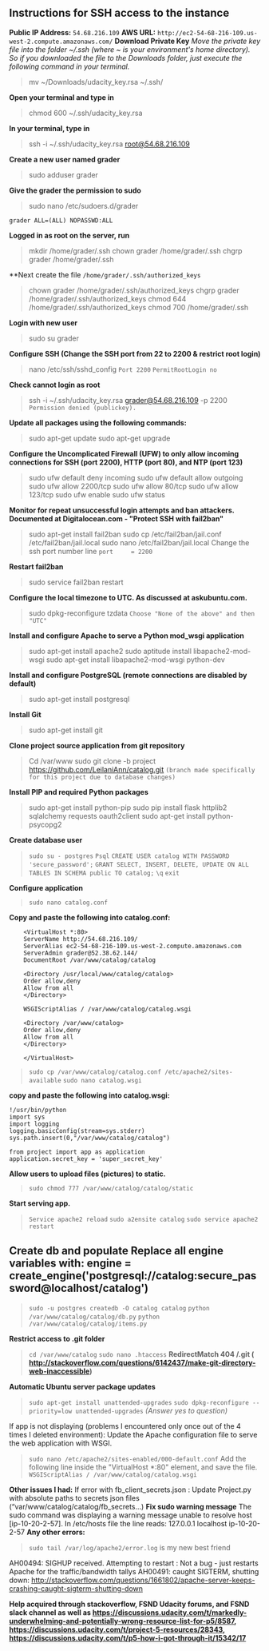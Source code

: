 **Instructions for SSH access to the instance**
-----------------------------------------------
**Public IP Address:** ```54.68.216.109```
**AWS URL:** ```http://ec2-54-68-216-109.us-west-2.compute.amazonaws.com/```
**Download Private Key**
*Move the private key file into the folder ~/.ssh (where ~ is your environment's home directory). So if you downloaded the file to the Downloads folder, just execute the following command in your terminal.*

> mv ~/Downloads/udacity_key.rsa ~/.ssh/

**Open your terminal and type in** 

> chmod 600 ~/.ssh/udacity_key.rsa

**In your terminal, type in** 

> ssh -i ~/.ssh/udacity_key.rsa root@54.68.216.109

**Create a new user named grader**
> sudo adduser grader

**Give the grader the permission to sudo**

> sudo nano /etc/sudoers.d/grader 
> 
```grader ALL=(ALL) NOPASSWD:ALL```

**Logged in as root on the server, run**

> mkdir /home/grader/.ssh
> chown grader /home/grader/.ssh
> chgrp grader /home/grader/.ssh

**Next create the file ```/home/grader/.ssh/authorized_keys```
>chown grader /home/grader/.ssh/authorized_keys
chgrp grader /home/grader/.ssh/authorized_keys
chmod 644 /home/grader/.ssh/authorized_keys
chmod 700 /home/grader/.ssh

**Login with new user**
>sudo su grader

**Configure SSH (Change the SSH port from 22 to 2200 & restrict root login)**
>nano /etc/ssh/sshd_config
```Port 2200```
```PermitRootLogin no```

**Check cannot login as root**
>ssh -i ~/.ssh/udacity_key.rsa grader@54.68.216.109 -p 2200
```Permission denied (publickey).```

**Update all packages using the following commands:**
>sudo apt-get update
sudo apt-get upgrade

**Configure the Uncomplicated Firewall (UFW) to only allow incoming connections for SSH (port 2200), HTTP (port 80), and NTP (port 123)**
>sudo ufw default deny incoming
sudo ufw default allow outgoing
sudo ufw allow 2200/tcp
sudo ufw allow 80/tcp
sudo ufw allow 123/tcp
sudo ufw enable
sudo ufw status

**Monitor for repeat unsuccessful login attempts and ban attackers. Documented at Digitalocean.com - "Protect SSH with fail2ban"**
>sudo apt-get install fail2ban
sudo cp /etc/fail2ban/jail.conf /etc/fail2ban/jail.local
sudo nano /etc/fail2ban/jail.local
Change the ssh port number line
```port     = 2200```

**Restart fail2ban**
>sudo service fail2ban restart

**Configure the local timezone to UTC. As discussed at askubuntu.com.**
>sudo dpkg-reconfigure tzdata
```Choose "None of the above" and then "UTC"```

**Install and configure Apache to serve a Python mod_wsgi application**
>sudo apt-get install apache2
sudo aptitude install libapache2-mod-wsgi
sudo apt-get install libapache2-mod-wsgi python-dev

**Install and configure PostgreSQL (remote connections are disabled by default)**
>sudo apt-get install postgresql

**Install Git**
>sudo apt-get install git

**Clone project source application from git repository**
>Cd /var/www
>sudo git clone -b project https://github.com/LeilaniAnn/catalog.git 
>```(branch made specifically for this project due to database changes)```

**Install PIP and required Python packages**
>sudo apt-get install python-pip
sudo pip install flask httplib2 sqlalchemy requests oauth2client
sudo apt-get install python-psycopg2

**Create database user**
>```sudo su - postgres```
```Psql```
```CREATE USER catalog WITH PASSWORD 'secure_password';```
```GRANT SELECT, INSERT, DELETE, UPDATE ON ALL TABLES IN SCHEMA public TO catalog;```
```\q```
```exit```

**Configure application**
>```sudo nano catalog.conf```

**Copy and paste the following into catalog.conf:** 
```
	<VirtualHost *:80>
    ServerName http://54.68.216.109/
    ServerAlias ec2-54-68-216-109.us-west-2.compute.amazonaws.com
    ServerAdmin grader@52.38.62.144/
    DocumentRoot /var/www/catalog/catalog

    <Directory /usr/local/www/catalog/catalog>
    Order allow,deny
    Allow from all
    </Directory>

    WSGIScriptAlias / /var/www/catalog/catalog.wsgi

    <Directory /var/www/catalog>
    Order allow,deny
    Allow from all
    </Directory>

	</VirtualHost>
```
>```sudo cp /var/www/catalog/catalog.conf /etc/apache2/sites-available```
```sudo nano catalog.wsgi``` 

**copy and paste the following into catalog.wsgi:**
```
!/usr/bin/python
import sys
import logging
logging.basicConfig(stream=sys.stderr)
sys.path.insert(0,"/var/www/catalog/catalog")

from project import app as application
application.secret_key = 'super_secret_key'
```
**Allow users to upload files (pictures) to static.**
>```sudo chmod 777 /var/www/catalog/catalog/static```

**Start serving app.**
>```Service apache2 reload```
```sudo a2ensite catalog```
```sudo service apache2 restart```

**Create db and populate**
Replace all engine variables with: engine = create_engine('postgresql://catalog:secure_password@localhost/catalog')
------------------------------------------------------------------------
>```sudo -u postgres createdb -O catalog catalog```
```python /var/www/catalog/catalog/db.py```
```python /var/www/catalog/catalog/items.py```

**Restrict access to .git folder**
>```cd /var/www/catalog```
```sudo nano .htaccess```
**RedirectMatch 404 /\.git ( http://stackoverflow.com/questions/6142437/make-git-directory-web-inaccessible)**

**Automatic Ubuntu server package updates**
>```sudo apt-get install unattended-upgrades```
```sudo dpkg-reconfigure --priority=low unattended-upgrades```
*(Answer yes to question)*

If app is not displaying (problems I encountered only once out of the 4 times I deleted environment):
Update the Apache configuration file to serve the web application with WSGI.
>```sudo nano /etc/apache2/sites-enabled/000-default.conf```
Add the following line inside the "VirtualHost *:80" element, and save the file.
```WSGIScriptAlias / /var/www/catalog/catalog.wsgi```

**Other issues I had:**
If error with fb_client_secrets.json : Update Project.py with absolute paths to secrets json files (“var/www/catalog/catalog/fb_secrets…)
**Fix sudo warning message**
The sudo command was displaying a warning message unable to resolve host [ip-10-20-2-57]. In /etc/hosts file the line reads: 127.0.0.1 localhost ip-10-20-2-57
**Any other errors:** 
>```sudo tail /var/log/apache2/error.log``` is my new best friend

AH00494: SIGHUP received.  Attempting to restart : Not a bug - just restarts Apache for the traffic/bandwidth tallys
AH00491: caught SIGTERM, shutting down: http://stackoverflow.com/questions/1661802/apache-server-keeps-crashing-caught-sigterm-shutting-down

**Help acquired through stackoverflow, FSND Udacity forums, and FSND slack channel as well as https://discussions.udacity.com/t/markedly-underwhelming-and-potentially-wrong-resource-list-for-p5/8587, https://discussions.udacity.com/t/project-5-resources/28343, https://discussions.udacity.com/t/p5-how-i-got-through-it/15342/17**
